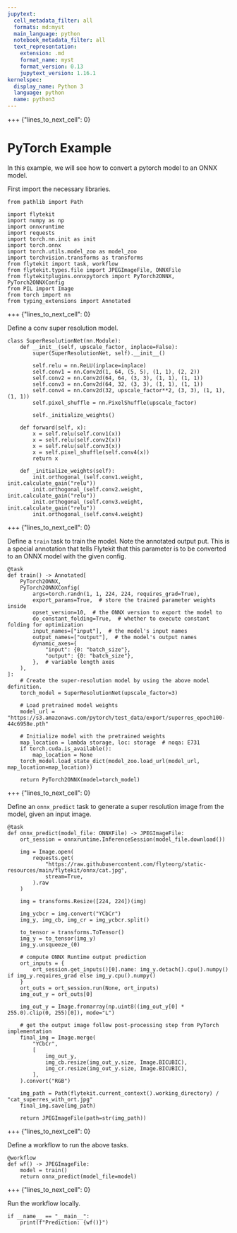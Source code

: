 ```yaml
---
jupytext:
  cell_metadata_filter: all
  formats: md:myst
  main_language: python
  notebook_metadata_filter: all
  text_representation:
    extension: .md
    format_name: myst
    format_version: 0.13
    jupytext_version: 1.16.1
kernelspec:
  display_name: Python 3
  language: python
  name: python3
---
```


+++ {"lines_to_next_cell": 0}

# PyTorch Example

In this example, we will see how to convert a pytorch model to an ONNX model.

First import the necessary libraries.

```{code-cell}
from pathlib import Path

import flytekit
import numpy as np
import onnxruntime
import requests
import torch.nn.init as init
import torch.onnx
import torch.utils.model_zoo as model_zoo
import torchvision.transforms as transforms
from flytekit import task, workflow
from flytekit.types.file import JPEGImageFile, ONNXFile
from flytekitplugins.onnxpytorch import PyTorch2ONNX, PyTorch2ONNXConfig
from PIL import Image
from torch import nn
from typing_extensions import Annotated
```

+++ {"lines_to_next_cell": 0}

Define a conv super resolution model.

```{code-cell}
class SuperResolutionNet(nn.Module):
    def __init__(self, upscale_factor, inplace=False):
        super(SuperResolutionNet, self).__init__()

        self.relu = nn.ReLU(inplace=inplace)
        self.conv1 = nn.Conv2d(1, 64, (5, 5), (1, 1), (2, 2))
        self.conv2 = nn.Conv2d(64, 64, (3, 3), (1, 1), (1, 1))
        self.conv3 = nn.Conv2d(64, 32, (3, 3), (1, 1), (1, 1))
        self.conv4 = nn.Conv2d(32, upscale_factor**2, (3, 3), (1, 1), (1, 1))
        self.pixel_shuffle = nn.PixelShuffle(upscale_factor)

        self._initialize_weights()

    def forward(self, x):
        x = self.relu(self.conv1(x))
        x = self.relu(self.conv2(x))
        x = self.relu(self.conv3(x))
        x = self.pixel_shuffle(self.conv4(x))
        return x

    def _initialize_weights(self):
        init.orthogonal_(self.conv1.weight, init.calculate_gain("relu"))
        init.orthogonal_(self.conv2.weight, init.calculate_gain("relu"))
        init.orthogonal_(self.conv3.weight, init.calculate_gain("relu"))
        init.orthogonal_(self.conv4.weight)
```

+++ {"lines_to_next_cell": 0}

Define a `train` task to train the model.
Note the annotated output put.
This is a special annotation that tells Flytekit that this parameter is to be converted to an ONNX model with the given config.

```{code-cell}
@task
def train() -> Annotated[
    PyTorch2ONNX,
    PyTorch2ONNXConfig(
        args=torch.randn(1, 1, 224, 224, requires_grad=True),
        export_params=True,  # store the trained parameter weights inside
        opset_version=10,  # the ONNX version to export the model to
        do_constant_folding=True,  # whether to execute constant folding for optimization
        input_names=["input"],  # the model's input names
        output_names=["output"],  # the model's output names
        dynamic_axes={
            "input": {0: "batch_size"},
            "output": {0: "batch_size"},
        },  # variable length axes
    ),
]:
    # Create the super-resolution model by using the above model definition.
    torch_model = SuperResolutionNet(upscale_factor=3)

    # Load pretrained model weights
    model_url = "https://s3.amazonaws.com/pytorch/test_data/export/superres_epoch100-44c6958e.pth"

    # Initialize model with the pretrained weights
    map_location = lambda storage, loc: storage  # noqa: E731
    if torch.cuda.is_available():
        map_location = None
    torch_model.load_state_dict(model_zoo.load_url(model_url, map_location=map_location))

    return PyTorch2ONNX(model=torch_model)
```

+++ {"lines_to_next_cell": 0}

Define an `onnx_predict` task to generate a super resolution image from the model, given an input image.

```{code-cell}
@task
def onnx_predict(model_file: ONNXFile) -> JPEGImageFile:
    ort_session = onnxruntime.InferenceSession(model_file.download())

    img = Image.open(
        requests.get(
            "https://raw.githubusercontent.com/flyteorg/static-resources/main/flytekit/onnx/cat.jpg",
            stream=True,
        ).raw
    )

    img = transforms.Resize([224, 224])(img)

    img_ycbcr = img.convert("YCbCr")
    img_y, img_cb, img_cr = img_ycbcr.split()

    to_tensor = transforms.ToTensor()
    img_y = to_tensor(img_y)
    img_y.unsqueeze_(0)

    # compute ONNX Runtime output prediction
    ort_inputs = {
        ort_session.get_inputs()[0].name: img_y.detach().cpu().numpy() if img_y.requires_grad else img_y.cpu().numpy()
    }
    ort_outs = ort_session.run(None, ort_inputs)
    img_out_y = ort_outs[0]

    img_out_y = Image.fromarray(np.uint8((img_out_y[0] * 255.0).clip(0, 255)[0]), mode="L")

    # get the output image follow post-processing step from PyTorch implementation
    final_img = Image.merge(
        "YCbCr",
        [
            img_out_y,
            img_cb.resize(img_out_y.size, Image.BICUBIC),
            img_cr.resize(img_out_y.size, Image.BICUBIC),
        ],
    ).convert("RGB")

    img_path = Path(flytekit.current_context().working_directory) / "cat_superres_with_ort.jpg"
    final_img.save(img_path)

    return JPEGImageFile(path=str(img_path))
```

+++ {"lines_to_next_cell": 0}

Define a workflow to run the above tasks.

```{code-cell}
@workflow
def wf() -> JPEGImageFile:
    model = train()
    return onnx_predict(model_file=model)
```

+++ {"lines_to_next_cell": 0}

Run the workflow locally.

```{code-cell}
if __name__ == "__main__":
    print(f"Prediction: {wf()}")
```
